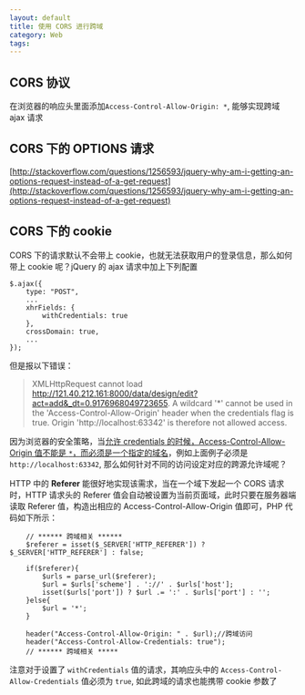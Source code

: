 ```yaml
---
layout: default
title: 使用 CORS 进行跨域
category: Web
tags: 
---
```


## CORS 协议
在浏览器的响应头里面添加`Access-Control-Allow-Origin: *`, 能够实现跨域 ajax 请求

## CORS 下的 OPTIONS 请求
[http://stackoverflow.com/questions/1256593/jquery-why-am-i-getting-an-options-request-instead-of-a-get-request](http://stackoverflow.com/questions/1256593/jquery-why-am-i-getting-an-options-request-instead-of-a-get-request)

## CORS 下的 cookie
CORS 下的请求默认不会带上 cookie，也就无法获取用户的登录信息，那么如何带上 cookie 呢？jQuery 的 ajax 请求中加上下列配置

```
$.ajax({
    type: "POST",
    ...
    xhrFields: {
        withCredentials: true
    },
    crossDomain: true,
    ...
});
```

但是报以下错误：

> XMLHttpRequest cannot load http://121.40.212.161:8000/data/design/edit?act=add&_dt=0.9176968049723655. A wildcard '*' cannot be used in the 'Access-Control-Allow-Origin' header when the credentials flag is true. Origin 'http://localhost:63342' is therefore not allowed access. 

因为浏览器的安全策略，当[允许 credentials 的时候，Access-Control-Allow-Origin 值不能是 `*`，而必须是一个指定的域名](http://stackoverflow.com/questions/19743396/cors-cannot-use-wildcard-in-access-control-allow-origin-when-credentials-flag-i)，例如上面例子必须是`http://localhost:63342`, 那么如何针对不同的访问设定对应的跨源允许域呢？

HTTP 中的 **Referer** 能很好地实现该需求，当在一个域下发起一个 CORS 请求时，HTTP 请求头的 Referer 值会自动被设置为当前页面域，此时只要在服务器端读取 Referer 值，构造出相应的 Access-Control-Allow-Origin 值即可，PHP 代码如下所示：

```
    // ****** 跨域相关 ******
    $referer = isset($_SERVER['HTTP_REFERER']) ? $_SERVER['HTTP_REFERER'] : false;

    if($referer){
        $urls = parse_url($referer);
        $url = $urls['scheme'] . '://' . $urls['host'];
        isset($urls['port']) ? $url .= ':' . $urls['port'] : '';
    }else{
        $url = '*';
    }

    header("Access-Control-Allow-Origin: " . $url);//跨域访问
    header("Access-Control-Allow-Credentials: true");
    // ****** 跨域相关 *****
```

注意对于设置了 `withCredentials` 值的请求，其响应头中的 `Access-Control-Allow-Credentials` 值必须为 `true`, 如此跨域的请求也能携带 cookie 参数了
